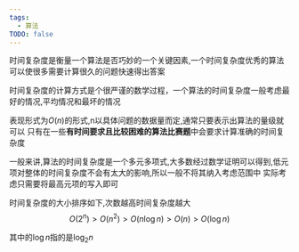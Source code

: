 ```yaml
---
tags:
  - 算法
TODO: false
---
```


时间复杂度是衡量一个算法是否巧妙的一个关键因素,一个时间复杂度优秀的算法可以使很多需要计算很久的问题快速得出答案

时间复杂度的计算方式是个很严谨的数学过程，一个算法的时间复杂度一般考虑最好的情况,平均情况和最坏的情况

表现形式为$O(n)$的形式,n以具体问题的数据量而定,通常只要表示出算法的量级就可以
只有在一些**有时间要求且比较困难的算法比赛题**中会要求计算准确的时间复杂度

一般来讲,算法的时间复杂度是一个多元多项式,大多数经过数学证明可以得到,低元项对整体的时间复杂度不会有太大的影响,所以一般不将其纳入考虑范围中
实际考虑只需要将最高元项的写入即可

时间复杂度的大小排序如下,次数越高时间复杂度越大
$$O(2^{n})>O(n^{2})>O(n\log {n})>O(n)>O(\log {n})$$

其中的$\log {n}$指的是$\log_{2} {n}$

